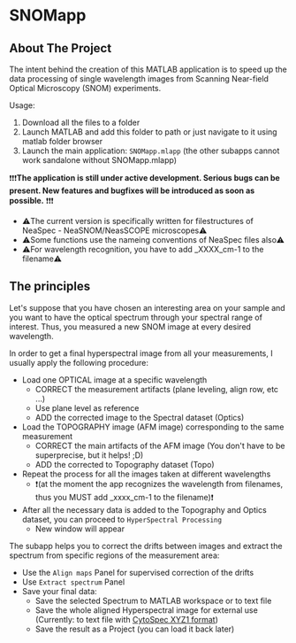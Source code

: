 # SNOMapp
<!-- ABOUT THE PROJECT -->
## About The Project

The intent behind the creation of this MATLAB application is to speed up the data processing of single wavelength images from Scanning Near-field Optical Microscopy (SNOM) experiments.

Usage:
1. Download all the files to a folder
2. Launch MATLAB and add this folder to path or just navigate to it using matlab folder browser
3. Launch the main application: `SNOMapp.mlapp` (the other subapps cannot work sandalone without SNOMapp.mlapp)

❗❗❗**The application is still under active development. Serious bugs can be present. New features and bugfixes will be introduced as soon as possible.** ❗❗❗

+ ⚠️The current version is specifically written for filestructures of NeaSpec - NeaSNOM/NeasSCOPE microscopes⚠️
+ ⚠️Some functions use the nameing conventions of NeaSpec files also⚠️
+ ⚠️For wavelength recognition, you have to add _XXXX_cm-1 to the filename⚠️

## The principles

Let's suppose that you have chosen an interesting area on your sample and you want to have the optical spectrum through your spectral range of interest. Thus, you measured a new SNOM image at every desired wavelength.

In order to get a final hyperspectral image from all your measurements, I usually apply the following procedure:
+ Load one OPTICAL image at a specific wavelength
  + CORRECT the measurement artifacts (plane leveling, align row, etc ...)
  + Use plane level as reference
  + ADD the corrected image to the Spectral dataset (Optics)
+ Load the TOPOGRAPHY image (AFM image) corresponding to the same measurement
  + CORRECT the main artifacts of the AFM image (You don't have to be superprecise, but it helps! ;D)
  + ADD the corrected to Topography dataset (Topo)
+ Repeat the process for all the images taken at different wavelengths
  + ❗(at the moment the app recognizes the wavelength from filenames, thus you MUST add _xxxx_cm-1 to the filename)❗
+ After all the necessary data is added to the Topography and Optics dataset, you can proceed to `HyperSpectral Processing`
  + New window will appear

The subapp helps you to correct the drifts between images and extract the spectrum from specific regions of the measurement area:
+ Use the `Align maps` Panel for supervised correction of the drifts
+ Use `Extract spectrum` Panel
+ Save your final data:
  + Save the selected Spectrum to MATLAB workspace or to text file
  + Save the whole aligned Hyperspectral image for external use (Currently: to text file with [CytoSpec XYZ1 format](https://www.cytospec.com/ftir.php))
  + Save the result as a Project (you can load it back later)



